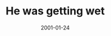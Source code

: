 ---
layout: base.njk
title : 'He was getting wet' 
view_title : 'He was getting wet' 
year : '2001' 
date : '2001-01-24' 
img_file : '/drawing/gettingwet.png' 
html_file : 'gettingwet' 
next_html : 'neverwork.html' 
year_order : '11' 
permalink : "title/{{html_file}}.html"
---